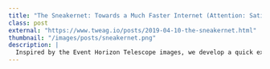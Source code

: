 ```yaml
---
title: "The Sneakernet: Towards a Much Faster Internet (Attention: Satiric)"
class: post
external: "https://www.tweag.io/posts/2019-04-10-the-sneakernet.html"
thumbnail: "/images/posts/sneakernet.png"
description: |
  Inspired by the Event Horizon Telescope images, we develop a quick exploratory study about future possibilities of this technology called the Sneakernet: 
---
```

